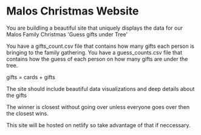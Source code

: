# Malos Christmas Website

You are buildling a beautiful site that uniquely displays the data for our Malos Family Christmas 'Guess gifts under Tree'

You have a gifts_count.csv file that contains how many gifts each person is bringing to the family gathering.
You have a guess_counts.csv file that contains how the guess of each person on how many gifts are under the tree.

gifts = cards + gifts

The site should include beautiful data visualizations and deep details about the gifts

The winner is closest without going over unless everyone goes over then the closest wins.

This site will be hosted on netlify so take advantage of that if neccessary.
